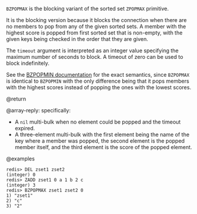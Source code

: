 `BZPOPMAX` is the blocking variant of the sorted set `ZPOPMAX` primitive.

It is the blocking version because it blocks the connection when there are no
members to pop from any of the given sorted sets. A member with the highest
score is popped from first sorted set that is non-empty, with the given keys
being checked in the order that they are given.

The `timeout` argument is interpreted as an integer value specifying the maximum
number of seconds to block. A timeout of zero can be used to block indefinitely.

See the [BZPOPMIN documentation][cb] for the exact semantics, since `BZPOPMAX`
is identical to `BZPOPMIN` with the only difference being that it pops members
with the highest scores instead of popping the ones with the lowest scores.

[cb]: /commands/bzpopmin

@return

@array-reply: specifically:

- A `nil` multi-bulk when no element could be popped and the timeout expired.
- A three-element multi-bulk with the first element being the name of the key
  where a member was popped, the second element is the popped member itself, and
  the third element is the score of the popped element.

@examples

```
redis> DEL zset1 zset2
(integer) 0
redis> ZADD zset1 0 a 1 b 2 c
(integer) 3
redis> BZPOPMAX zset1 zset2 0
1) "zset1"
2) "c"
3) "2"
```
